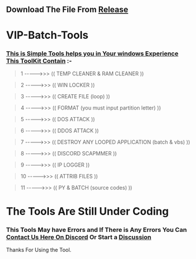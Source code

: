 ## Download The File From [Release](https://github.com/VIP-MrSlack/VIP-Windows-tools/releases)

# VIP-Batch-Tools

### [This is Simple Tools helps you in Your windows Experience This ToolKit Contain](https://discord.gg/3svxC3UyGS) :-
> 1 ----->>>   ((  TEMP CLEANER & RAM CLEANER  ))

> 2 ----->>>   ((  WIN LOCKER  ))

> 3 ----->>>   ((  CREATE FILE (loop)  ))

> 4 ----->>>   ((  FORMAT (you must input partition letter)  ))

> 5 ----->>>   ((  DOS ATTACK  ))

> 6 ----->>>   ((  DDOS ATTACK  ))

> 7 ----->>>   ((  DESTROY ANY LOOPED APPLICATION (batch & vbs)  ))


> 8 ----->>>   ((  DISCORD SCAPMMER  ))

> 9 ----->>>   ((  IP LOGGER  ))

> 10 ----->>>   ((  ATTRIB FILES  ))

> 11 ----->>>   ((  PY & BATCH (source codes)  ))


# The Tools Are Still Under Coding

### This Tools May have Errors and If There is Any Errors You Can [Contact Us Here On Discord](https://discord.gg/3svxC3UyGS) Or Start a [Discussion](https://github.com/VIP-MrSlack/VIP-Windows-tools/discussions) 

Thanks For  Using the Tool.

